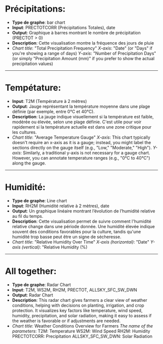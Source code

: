 # Précipitations:

- __Type de graphe__: bar chart 
- __Input__: PRECTOTCORR (Précipitations Totales), date
- __Output__: Graphique à barres montrant le nombre de précipitation (PRECTOT > 0) 
- __Description__: Cette visualisation montre la fréquence des jours de pluie 
- _Chart title_: "Total Precipitation Frequency"
  _X-axis_: "Date" (or "Days" if you're showing a range of days)
  _Y-axis_: "Number of Precipitation Days" (or simply "Precipitation Amount (mm)" if you prefer to show the actual precipitation values)
____________________________________________________________________________
# Tempétature:

- __Input__: T2M (Température à 2 mètres)
- __Output__: Jauge représentant la température moyenne dans une plage définie (par exemple, entre 0°C et 40°C).
- __Description__: La jauge indique visuellement si la température est faible, modérée ou élevée, selon une plage définie. C'est utile pour voir rapidement si la température actuelle est dans une zone critique pour les cultures.
- _Chart title_: "Average Temperature Gauge"
_X-axis_: This chart typically doesn't require an x-axis as it is a gauge; instead, you might label the sections directly on the gauge itself (e.g., "Low," "Moderate," "High").
_Y-axis_: Similarly, a traditional y-axis is not necessary for a gauge chart. However, you can annotate temperature ranges (e.g., "0°C to 40°C") along the gauge.

____________________________________________________________________________
# Humidité:
	
- __Type de graphe__: Line chart
- __Input__: RH2M (Humidité relative à 2 mètres), date
- __Output__: Un graphique linéaire montrant l’évolution de l’humidité relative au fil du temps.
- __Description__: Cette visualisation permet de suivre comment l'humidité relative change dans une période donnée. Une humidité élevée indique souvent des conditions favorables pour la culture, tandis qu'une humidité trop basse peut être un signe de sécheresse.
- _Chart title_: "Relative Humidity Over Time"
_X-axis (horizontal)_: "Date"
_Y-axis (vertical)_: "Relative Humidity (%)
____________________________________________________________________________
# All together:

- __Type de graphe__: Radar Chart
- __Input__: T2M, WS2M, RH2M, PRECTOT, ALLSKY_SFC_SW_DWN
- __Output__: Radar Chart
- __Description__: This radar chart gives farmers a clear view of weather conditions, helping with decisions on planting, irrigation, and crop protection. It visualizes key factors like temperature, wind speed, humidity, precipitation, and solar radiation, making it easy to assess if the weather is favorable or if adjustments are needed. 
- _Chart title_: Weather Conditions Overview for Farmers
_The name of the parameters_:
T2M: Temperature
WS2M: Wind Speed
RH2M: Humidity
PRECTOTCORR: Precipitation
ALLSKY_SFC_SW_DWN: Solar Radiation
